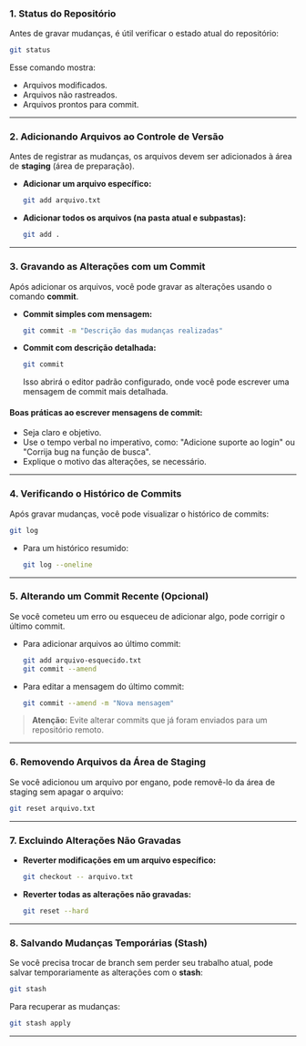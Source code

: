 
### **1. Status do Repositório**
Antes de gravar mudanças, é útil verificar o estado atual do repositório:
```bash
git status
```
Esse comando mostra:
- Arquivos modificados.
- Arquivos não rastreados.
- Arquivos prontos para commit.

---

### **2. Adicionando Arquivos ao Controle de Versão**
Antes de registrar as mudanças, os arquivos devem ser adicionados à área de **staging** (área de preparação).

- **Adicionar um arquivo específico:**
  ```bash
  git add arquivo.txt
  ```
- **Adicionar todos os arquivos (na pasta atual e subpastas):**
  ```bash
  git add .
  ```

---

### **3. Gravando as Alterações com um Commit**
Após adicionar os arquivos, você pode gravar as alterações usando o comando **commit**.

- **Commit simples com mensagem:**
  ```bash
  git commit -m "Descrição das mudanças realizadas"
  ```

- **Commit com descrição detalhada:**
  ```bash
  git commit
  ```
  Isso abrirá o editor padrão configurado, onde você pode escrever uma mensagem de commit mais detalhada.

#### **Boas práticas ao escrever mensagens de commit:**
- Seja claro e objetivo.
- Use o tempo verbal no imperativo, como: "Adicione suporte ao login" ou "Corrija bug na função de busca".
- Explique o motivo das alterações, se necessário.

---

### **4. Verificando o Histórico de Commits**
Após gravar mudanças, você pode visualizar o histórico de commits:
```bash
git log
```
- Para um histórico resumido:
  ```bash
  git log --oneline
  ```

---

### **5. Alterando um Commit Recente (Opcional)**
Se você cometeu um erro ou esqueceu de adicionar algo, pode corrigir o último commit.

- Para adicionar arquivos ao último commit:
  ```bash
  git add arquivo-esquecido.txt
  git commit --amend
  ```

- Para editar a mensagem do último commit:
  ```bash
  git commit --amend -m "Nova mensagem"
  ```

> **Atenção:** Evite alterar commits que já foram enviados para um repositório remoto.

---

### **6. Removendo Arquivos da Área de Staging**
Se você adicionou um arquivo por engano, pode removê-lo da área de staging sem apagar o arquivo:
```bash
git reset arquivo.txt
```

---

### **7. Excluindo Alterações Não Gravadas**
- **Reverter modificações em um arquivo específico:**
  ```bash
  git checkout -- arquivo.txt
  ```
- **Reverter todas as alterações não gravadas:**
  ```bash
  git reset --hard
  ```

---

### **8. Salvando Mudanças Temporárias (Stash)**
Se você precisa trocar de branch sem perder seu trabalho atual, pode salvar temporariamente as alterações com o **stash**:
```bash
git stash
```
Para recuperar as mudanças:
```bash
git stash apply
```

---
